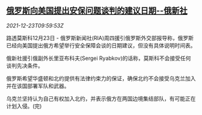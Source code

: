 <!--1640255463000-->
[俄罗斯向美国提出安保问题谈判的建议日期--俄新社](https://cn.reuters.com/article/russia-usa-security-talks-ria-1223-thur-idCNKBS2J20QE)
------

<div><i>2021-12-23T09:59:53Z</i></div><p>路透莫斯科12月23日 - 俄罗斯新闻社(RIA)周四援引俄罗斯外交部报导称，俄罗斯已经向美国提出俄方希望举行安全保障会谈的日期建议，但没有具体说明时间表。</p><p>俄新社援引俄副外长里亚布科夫(Sergei Ryabkov)的话称，莫斯科不会接受任何谈判先决条件。</p><p>俄罗斯希望华盛顿和北约提供有法律约束力的保证，确保北约不会接受乌克兰加入并在该国部署军队和武器。</p><p>乌克兰坚持认为自己有权加入北约，并表示俄方在两国边境集结部队，有可能正在计划入侵。(完)</p>
